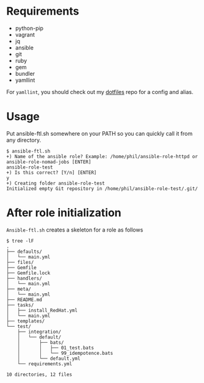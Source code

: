 # Requirements

* python-pip
* vagrant
* jq
* ansible
* git
* ruby
* gem
* bundler
* yamllint

For `yamllint`, you should check out my [dotfiles](https://github.com/pgporada/dotfiles) repo for a config and alias.

# Usage

Put ansible-ftl.sh somewhere on your PATH so you can quickly call it from any directory.

    $ ansible-ftl.sh
    +) Name of the ansible role? Example: /home/phil/ansible-role-httpd or ansible-role-nomad-jobs [ENTER]
    ansible-role-test
    +) Is this correct? [Y/n] [ENTER]
    y
    +) Creating folder ansible-role-test
    Initialized empty Git repository in /home/phil/ansible-role-test/.git/

# After role initialization

`Ansible-ftl.sh` creates a skeleton for a role as follows

```
$ tree -lF
.
├── defaults/
│   └── main.yml
├── files/
├── Gemfile
├── Gemfile.lock
├── handlers/
│   └── main.yml
├── meta/
│   └── main.yml
├── README.md
├── tasks/
│   ├── install_RedHat.yml
│   └── main.yml
├── templates/
└── test/
    ├── integration/
    │   └── default/
    │       ├── bats/
    │       │   ├── 01_test.bats
    │       │   └── 99_idempotence.bats
    │       └── default.yml
    └── requirements.yml

10 directories, 12 files
```
